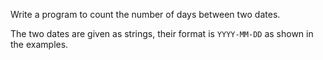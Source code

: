 Write a program to count the number of days between two dates.

The two dates are given as strings, their format is `YYYY-MM-DD` as shown in the examples.